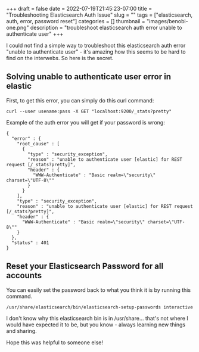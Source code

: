 +++ 
draft = false
date = 2022-07-19T21:45:23-07:00
title = "Troubleshooting Elasticsearch Auth Issue"
slug = "" 
tags = ["elasticsearch, auth, error, password reset"]
categories = []
thumbnail = "images/benobi-one.png"
description = "troubleshoot elasticsearch auth error unable to authenticate user"
+++

I could not find a simple way to troubleshoot this elasticsearch auth error "unable to authenticate user" - it's amazing how this seems to be hard to find on the interwebs. So here is the secret.

## Solving unable to authenticate user error in elastic

First, to get this error, you can simply do this curl command:

`curl --user usename:pass -X GET "localhost:9200/_stats?pretty"`

Example of the auth error you will get if your password is wrong:
```
{
  "error" : {
    "root_cause" : [
      {
        "type" : "security_exception",
        "reason" : "unable to authenticate user [elastic] for REST request [/_stats?pretty]",
        "header" : {
          "WWW-Authenticate" : "Basic realm=\"security\" charset=\"UTF-8\""
        }
      }
    ],
    "type" : "security_exception",
    "reason" : "unable to authenticate user [elastic] for REST request [/_stats?pretty]",
    "header" : {
      "WWW-Authenticate" : "Basic realm=\"security\" charset=\"UTF-8\""
    }
  },
  "status" : 401
}
```

## Reset your Elasticsearch Password for all accounts

You can easily set the password back to what you think it is by running this command.

`/usr/share/elasticsearch/bin/elasticsearch-setup-passwords interactive`

I don't know why this elasticsearch bin is in /usr/share... that's not where I would have expected it to be, but you know - always learning new things and sharing. 

Hope this was helpful to someone else! 